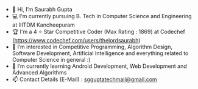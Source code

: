 - 👋 Hi, I’m Saurabh Gupta 
- 💻 I'm currently pursuing B. Tech in Computer Science and Engineering at IIITDM Kancheepuram
- 🏆 I'm a 4 ⭐️ Star Competitive Coder (Max Rating : 1869) at Codechef (https://www.codechef.com/users/thelordsaurabh) 
- 👀 I’m interested in Competitive Programming, Algorithm Design, Software Development, Artificial Intelligence and everything related to Computer Science in general :)
- 🌱 I’m currently learning Android Development, Web Development and Advanced Algorithms 
- 📫 Contact Details (E-Mail) : sgguptatechmail@gmail.com 

<!---
TheLordSaurabh/TheLordSaurabh is a ✨ special ✨ repository because its `README.md` (this file) appears on your GitHub profile.
You can click the Preview link to take a look at your changes.
--->
